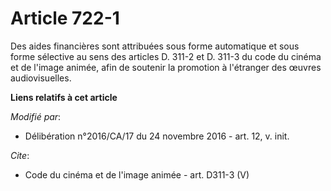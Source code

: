 # Article 722-1

Des aides financières sont attribuées sous forme automatique et sous forme sélective au sens des articles D. 311-2 et D.
311-3 du code du cinéma et de l'image animée, afin de soutenir la promotion à l'étranger des œuvres audiovisuelles.

**Liens relatifs à cet article**

_Modifié par_:

  - Délibération n°2016/CA/17 du 24 novembre 2016 - art. 12, v. init.

_Cite_:

  - Code du cinéma et de l'image animée - art. D311-3 (V)
